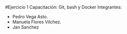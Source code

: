 #Ejercicio 1
Capacitación: Git, bash y Docker
Integrantes: 
 - Pedro Vega Asto.
 - Manuela Flores Vilchez.
 - Jan Sanchez


